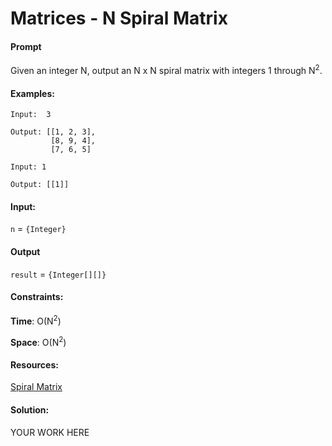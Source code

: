 # Matrices - N Spiral Matrix 

#### Prompt

Given an integer N, output an N x N spiral matrix with integers 1 through N<sup>2</sup>.


#### Examples:

```
Input:  3

Output: [[1, 2, 3],
         [8, 9, 4],
         [7, 6, 5]
 
Input: 1

Output: [[1]]

```


#### Input:
`n` = `{Integer}`

#### Output
`result` = `{Integer[][]}`


#### Constraints:

**Time**: O(N<sup>2</sup>)

**Space**: O(N<sup>2</sup>)


#### Resources:

[Spiral Matrix](!https://leetcode.com/problems/spiral-matrix/solution/)


#### Solution:

YOUR WORK HERE
